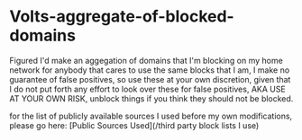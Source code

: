 # Volts-aggregate-of-blocked-domains
Figured I'd make an aggegation of domains that I'm blocking on my home network for anybody that cares to use the same blocks that I am, I make no guarantee of false positives, so use these at your own discretion, given that I do not put forth any effort to look over these for false positives, AKA USE AT YOUR OWN RISK, unblock things if you think they should not be blocked.

for the list of publicly available sources I used before my own modifications, please go here:  [Public Sources Used](/third party block lists I use)
